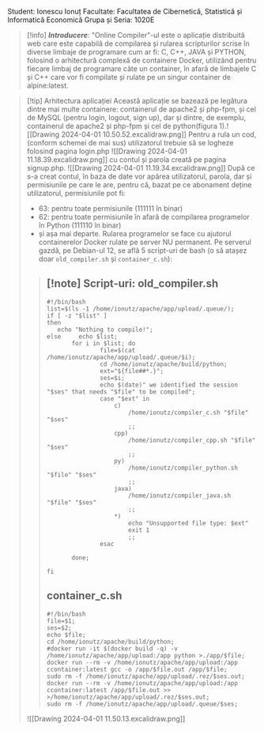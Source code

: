 Student: Ionescu Ionuț
Facultate: Facultatea de Cibernetică, Statistică și Informatică Economică
Grupa și Seria: 1020E

>[!info] ***Introducere***:
>"Online Compiler"-ul este o aplicație distribuită web care este capabilă de compilarea și rularea scripturilor scrise în diverse limbaje de programare cum ar fi: C, C++, JAVA și PYTHON, folosind o arhitectură complexă de containere Docker, utilizând pentru fiecare limbaj de programare câte un container, în afară de limbajele C și C++ care vor fi compilate și rulate pe un singur container de alpine:latest.

>[!tip] Arhitectura aplicației
>Această aplicație se bazează pe legătura dintre mai multe containere: containerul de apache2 și php-fpm, și cel de MySQL (pentru login, logout, sign up), dar și dintre, de exemplu, containerul de apache2 și php-fpm și cel de python(figura 1).![[Drawing 2024-04-01 10.50.52.excalidraw.png]] 
>Pentru a rula un cod, (conform schemei de mai sus) utilizatorul trebuie să se logheze folosind pagina login.php ![[Drawing 2024-04-01 11.18.39.excalidraw.png]] cu contul și parola creată pe pagina signup.php. ![[Drawing 2024-04-01 11.19.34.excalidraw.png]] După ce s-a creat contul, în baza de date vor apărea utilizatorul, parola, dar și permisiunile pe care le are, pentru că, bazat pe ce abonament deține utilizatorul, permisiunile pot fi:
>- 63: pentru toate permisiunile (111111 în binar)
>- 62: pentru toate permisiunile în afară de compilarea programelor în Python (111110 în binar)
>- și așa mai departe.
>Rularea programelor se face cu ajutorul containerelor Docker rulate pe server NU permanent. Pe serverul gazdă, pe Debian-ul 12, se află 5 script-uri de bash (o să atașez doar `old_compiler.sh` și `container_c.sh`):
>>[!note] Script-uri:
>>old_compiler.sh
>>---
>>```
>>#!/bin/bash
>>list=$(ls -1 /home/ionutz/apache/app/upload/.queue/);
>>if [ -z "$list" ]
>>then
>>    echo "Nothing to compile!";
>>else     echo $list;
>>        for i in $list; do
>>                file=$(cat /home/ionutz/apache/app/upload/.queue/$i);
>>                cd /home/ionutz/apache/build/python;
>>                ext="${file##*.}";
>>                ses=$i;
>>                echo $(date)" we identified the session "$ses" that needs "$file" to be compiled";
>>                case "$ext" in
>>                    c)
>>                        /home/ionutz/compiler_c.sh "$file" "$ses"
>>                        ;;
>>                    cpp)
>>                        /home/ionutz/compiler_cpp.sh "$file" "$ses"
>>                        ;;
>>                    py)
>>                        /home/ionutz/compiler_python.sh "$file" "$ses"
>>                        ;;
>>                    java)
>>                        /home/ionutz/compiler_java.sh "$file" "$ses"
>>                        ;;
>>                    *)
>>                        echo "Unsupported file type: $ext"
>>                        exit 1
>>                        ;;
>>                esac
>>
>>        done;
>>
>>fi
>>```
>>container_c.sh
>>---
>>```
>>#!/bin/bash
>>file=$1;
>>ses=$2;
>>echo $file;
>>cd /home/ionutz/apache/build/python;
>>#docker run -it $(docker build -q) -v /home/ionutz/apache/app/upload:/app python >./app/$file;
>>docker run --rm -v /home/ionutz/apache/app/upload:/app ccontainer:latest gcc -o /app/$file.out /app/$file;
>>sudo rm -f /home/ionutz/apache/app/upload/.rez/$ses.out;
>>docker run --rm -v /home/ionutz/apache/app/upload:/app ccontainer:latest /app/$file.out >> >/home/ionutz/apache/app/upload/.rez/$ses.out;
>>sudo rm -f /home/ionutz/apache/app/upload/.queue/$ses;
>>```
>![[Drawing 2024-04-01 11.50.13.excalidraw.png]]
